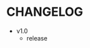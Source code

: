 CHANGELOG
================================================================================
- v1.0
  - release
